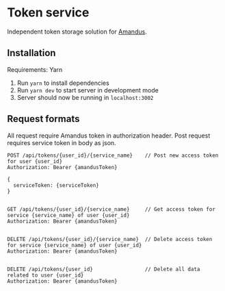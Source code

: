 # Token service  

Independent token storage solution for [Amandus](https://github.com/ohtu-project-eficode/Amandus).  

## Installation

Requirements: Yarn  

1. Run `yarn` to install dependencies  
2. Run `yarn dev` to start server in development mode
3. Server should now be running in `localhost:3002`

## Request formats  

All request require Amandus token in authorization header. Post request requires service token in body as json.

```
POST /api/tokens/{user_id}/{service_name}    // Post new access token for user {user_id} 
Authorization: Bearer {amandusToken}

{
  serviceToken: {serviceToken} 
}


GET /api/tokens/{user_id}/{service_name}     // Get access token for service {service_name} of user {user_id} 
Authorization: Bearer {amandusToken}


DELETE /api/tokens/{user_id}/{service_name}  // Delete access token for service {service_name} of user {user_id}
Authorization: Bearer {amandusToken}


DELETE /api/tokens/{user_id}                 // Delete all data related to user {user_id}
Authorization: Bearer {amandusToken}
```




